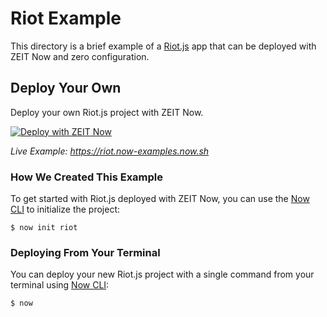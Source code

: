 # Riot Example

This directory is a brief example of a [Riot.js](https://riot.js.org/) app that can be deployed with ZEIT Now and zero configuration.

## Deploy Your Own

Deploy your own Riot.js project with ZEIT Now.

[![Deploy with ZEIT Now](https://zeit.co/button)](https://zeit.co/new/project?template=https://github.com/zeit/now-examples/tree/master/riot)

*Live Example: https://riot.now-examples.now.sh*

### How We Created This Example

To get started with Riot.js deployed with ZEIT Now, you can use the [Now CLI](https://zeit.co/download) to initialize the project:

```shell
$ now init riot
```

### Deploying From Your Terminal

You can deploy your new Riot.js project with a single command from your terminal using [Now CLI](https://zeit.co/download):

```shell
$ now
```